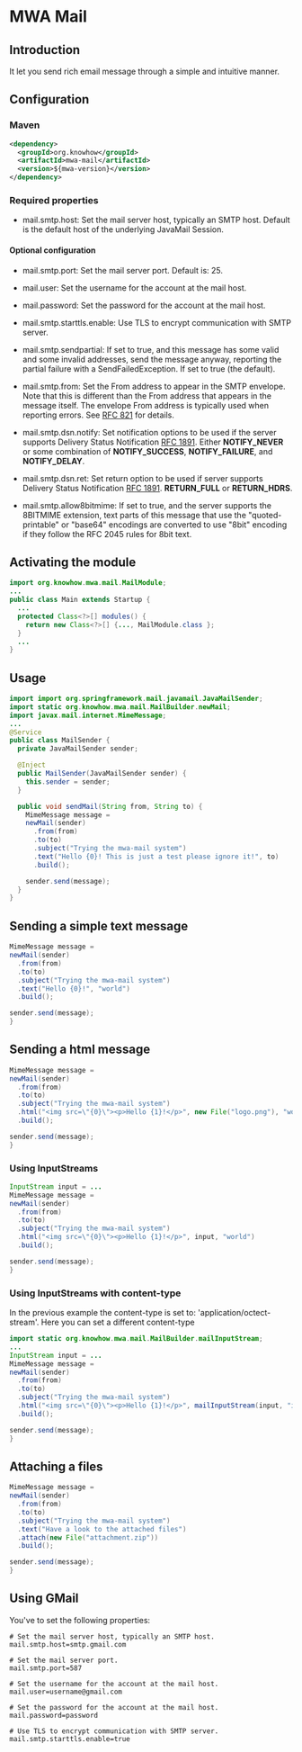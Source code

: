 # MWA Mail

## Introduction
It let you send rich email message through a simple and intuitive manner.

## Configuration
### Maven

```xml
<dependency>
  <groupId>org.knowhow</groupId>
  <artifactId>mwa-mail</artifactId>
  <version>${mwa-version}</version>
</dependency>
```

### Required properties
* mail.smtp.host: Set the mail server host, typically an SMTP host. Default is
the default host of the underlying JavaMail Session.

#### Optional configuration
* mail.smtp.port: Set the mail server port. Default is: 25.

* mail.user: Set the username for the account at the mail host.

* mail.password: Set the password for the account at the mail host.

* mail.smtp.starttls.enable: Use TLS to encrypt communication with SMTP server.

* mail.smtp.sendpartial: If set to true, and this message has some valid and
some invalid addresses, send the message anyway, reporting the partial failure
with a SendFailedException. If set to true (the default).

* mail.smtp.from: Set the From address to appear in the SMTP envelope. Note
that this is different than the From address that appears in the message itself.
The envelope From address is typically used when reporting errors.
See [RFC 821](http://www.ietf.org/rfc/rfc821.txt) for details.

* mail.smtp.dsn.notify: Set notification options to be used if the server supports
Delivery Status Notification [RFC 1891](http://www.ietf.org/rfc/rfc1891.txt).
Either **NOTIFY_NEVER** or some combination of **NOTIFY_SUCCESS**, 
**NOTIFY_FAILURE**, and **NOTIFY_DELAY**.

* mail.smtp.dsn.ret: Set return option to be used if server supports
Delivery Status Notification [RFC 1891](http://www.ietf.org/rfc/rfc1891.txt).
**RETURN_FULL** or **RETURN_HDRS**.

* mail.smtp.allow8bitmime: If set to true, and the server supports the
8BITMIME extension, text parts of this message that use the "quoted-printable"
or "base64" encodings are converted to use "8bit" encoding if they follow the
RFC 2045 rules for 8bit text.

## Activating the module

```java
import org.knowhow.mwa.mail.MailModule;
...
public class Main extends Startup {
  ...
  protected Class<?>[] modules() {
    return new Class<?>[] {..., MailModule.class };
  }
  ...
} 
```

## Usage

```java
import import org.springframework.mail.javamail.JavaMailSender;
import static org.knowhow.mwa.mail.MailBuilder.newMail;
import javax.mail.internet.MimeMessage;
...
@Service
public class MailSender {
  private JavaMailSender sender;

  @Inject
  public MailSender(JavaMailSender sender) {
    this.sender = sender;
  }

  public void sendMail(String from, String to) {
    MimeMessage message =
    newMail(sender)
      .from(from)
      .to(to)
      .subject("Trying the mwa-mail system")
      .text("Hello {0}! This is just a test please ignore it!", to)
      .build();

    sender.send(message);
  }
}
```

## Sending a simple text message

```java
MimeMessage message =
newMail(sender)
  .from(from)
  .to(to)
  .subject("Trying the mwa-mail system")
  .text("Hello {0}!", "world")
  .build();

sender.send(message);
}
```

## Sending a html message

```java
MimeMessage message =
newMail(sender)
  .from(from)
  .to(to)
  .subject("Trying the mwa-mail system")
  .html("<img src=\"{0}\"><p>Hello {1}!</p>", new File("logo.png"), "world")
  .build();

sender.send(message);
}
```

### Using InputStreams

```java
InputStream input = ...
MimeMessage message =
newMail(sender)
  .from(from)
  .to(to)
  .subject("Trying the mwa-mail system")
  .html("<img src=\"{0}\"><p>Hello {1}!</p>", input, "world")
  .build();

sender.send(message);
}
```

### Using InputStreams with content-type
In the previous example the content-type is set to: 'application/octect-stream'. Here you can set a different content-type

```java
import static org.knowhow.mwa.mail.MailBuilder.mailInputStream;
...
InputStream input = ...
MimeMessage message =
newMail(sender)
  .from(from)
  .to(to)
  .subject("Trying the mwa-mail system")
  .html("<img src=\"{0}\"><p>Hello {1}!</p>", mailInputStream(input, "image/x-png"), "world")
  .build();

sender.send(message);
}
```

## Attaching a files

```java
MimeMessage message =
newMail(sender)
  .from(from)
  .to(to)
  .subject("Trying the mwa-mail system")
  .text("Have a look to the attached files")
  .attach(new File("attachment.zip"))
  .build();

sender.send(message);
}
```

## Using GMail
You've to set the following properties:

```properties
# Set the mail server host, typically an SMTP host.
mail.smtp.host=smtp.gmail.com

# Set the mail server port.
mail.smtp.port=587

# Set the username for the account at the mail host.
mail.user=username@gmail.com

# Set the password for the account at the mail host.
mail.password=password

# Use TLS to encrypt communication with SMTP server.
mail.smtp.starttls.enable=true

```
